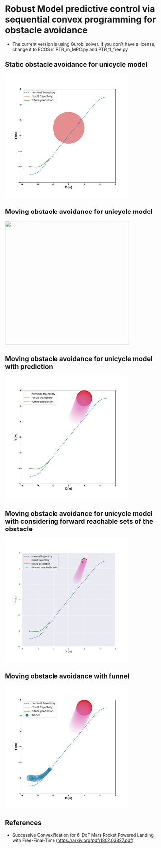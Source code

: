 # Robust Model predictive control via sequential convex programming for obstacle avoidance
 - The current version is using Gurobi solver. If you don't have a license, change it to ECOS in PTR_in_MPC.py and PTR_tf_free.py

## Static obstacle avoidance for unicycle model
<img src="images/MPC_static_obstacle.gif" width="400" height="400">

## Moving obstacle avoidance for unicycle model
<img src="images/MPC_moving_obstacle_reactive.gif" width="400" height="400">

## Moving obstacle avoidance for unicycle model with prediction
<img src="images/MPC_moving_obstacle_proactive.gif" width="400" height="400">

## Moving obstacle avoidance for unicycle model with considering forward reachable sets of the obstacle 
<img src="images/MPC_moving_obstacle_Ellipse_extreme.gif" width="400" height="400">

## Moving obstacle avoidance with funnel
<img src="images/MPC_with_funnel_moving_obstacle_time_varying.gif" width="400" height="400">

## References
* Successive Convexification for 6-DoF Mars
Rocket Powered Landing with Free-Final-Time (https://arxiv.org/pdf/1802.03827.pdf)


